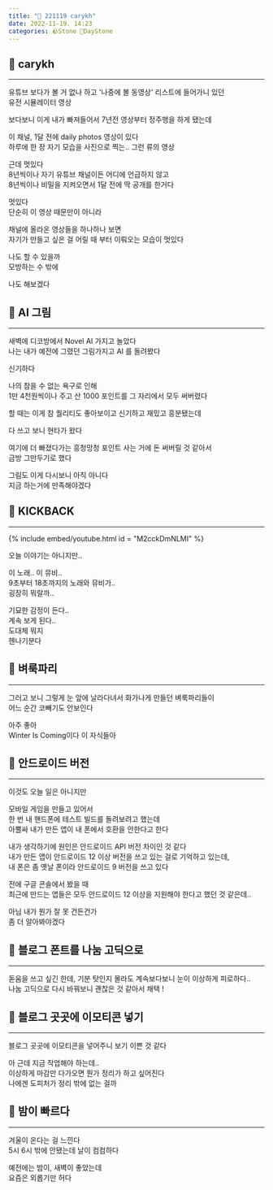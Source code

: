 ```yaml
---
title: "🌱 221119 carykh"
date: 2022-11-19. 14:23
categories: 🪨Stone 🌱DayStone
---
```


## 🗿 carykh

---

유튜브 보다가 볼 거 없나 하고 '나중에 볼 동영상' 리스트에 들어가니 있던  
유전 시뮬레이터 영상  

보다보니 이게 내가 빠져들어서 7년전 영상부터 정주행을 하게 됐는데  

이 채널, 1달 전에 daily photos 영상이 있다  
하루에 한 장 자기 모습을 사진으로 찍는.. 그런 류의 영상  

근데 멋있다  
8년씩이나 자기 유튜브 채널이든 어디에 언급하지 않고  
8년씩이나 비밀을 지켜오면서 1달 전에 딱 공개를 한거다  

멋있다  
단순히 이 영상 때문만이 아니라  

채널에 올라온 영상들을 하나하나 보면  
자기가 만들고 싶은 걸 어릴 때 부터 이뤄오는 모습이 멋있다  

나도 할 수 있을까  
모방하는 수 밖에  

나도 해보겠다  

## 🗿 AI 그림

---

새벽에 디코방에서 Novel AI 가지고 놀았다  
나는 내가 예전에 그렸던 그림가지고 AI 를 돌려봤다  

신기하다  

나의 참을 수 없는 욕구로 인해  
1만 4천원씩이나 주고 산 1000 포인트를 그 자리에서 모두 써버렸다  

할 때는 이게 참 퀄리티도 좋아보이고 신기하고 재밌고 흥분됐는데  

다 쓰고 보니 현타가 왔다  

여기에 더 빠졌다가는 흥청망청 포인트 사는 거에 돈 써버릴 것 같아서  
금방 그만두기로 했다  

그림도 이게 다시보니 아직 아니다  
지금 하는거에 만족해야겠다  

## 🗿 KICKBACK

---

{% include embed/youtube.html id = "M2cckDmNLMI" %}  

오늘 이야기는 아니지만..

이 노래.. 이 뮤비..  
9초부터 18초까지의 노래와 뮤비가..  
굉장히 뭐랄까..  

기묘한 감정이 든다..  
계속 보게 된다..  
도대체 뭐지  
헨나기분다  

## 🗿 벼룩파리

---

그러고 보니 그렇게 눈 앞에 날라다녀서 화가나게 만들던 벼룩파리들이  
어느 순간 코빼기도 안보인다  

아주 좋아  
Winter Is Coming이다 이 자식들아  

## 🗿 안드로이드 버전

---

이것도 오늘 일은 아니지만  

모바일 게임을 만들고 있어서  
한 번 내 핸드폰에 테스트 빌드를 돌려보려고 했는데  
아뿔싸 내가 만든 앱이 내 폰에서 호환을 안한다고 한다  

내가 생각하기에 원인은 안드로이드 API 버전 차이인 것 같다  
내가 만든 앱이 안드로이드 12 이상 버전을 쓰고 있는 걸로 기억하고 있는데,  
내 폰은 좀 옛날 폰이라 안드로이드 9 버전을 쓰고 있다  

전에 구글 콘솔에서 봤을 때  
최근에 만드는 앱들은 모두 안드로이드 12 이상을 지원해야 한다고 했던 것 같은데..  

아님 내가 뭔가 잘 못 건든건가  
좀 더 알아봐야겠다  

## 🗿 블로그 폰트를 나눔 고딕으로

---

돋움을 쓰고 싶긴 한데, 기분 탓인지 몰라도 계속보다보니 눈이 이상하게 피로하다..  
나눔 고딕으로 다시 바꿔보니 괜찮은 것 같아서 채택 !  

## 🗿 블로그 곳곳에 이모티콘 넣기

---

블로그 곳곳에 이모티콘을 넣어주니 보기 이쁜 것 같다  

아 근데 지금 작업해야 하는데..  
이상하게 마감만 다가오면 뭔가 정리가 하고 싶어진다  
나에겐 도피처가 정리 밖에 없는 걸까  

## 🗿 밤이 빠르다

---

겨울이 온다는 걸 느낀다  
5시 6시 밖에 안됐는데 날이 컴컴하다  

예전에는 밤이, 새벽이 좋았는데  
요즘은 외롭기만 허다  
